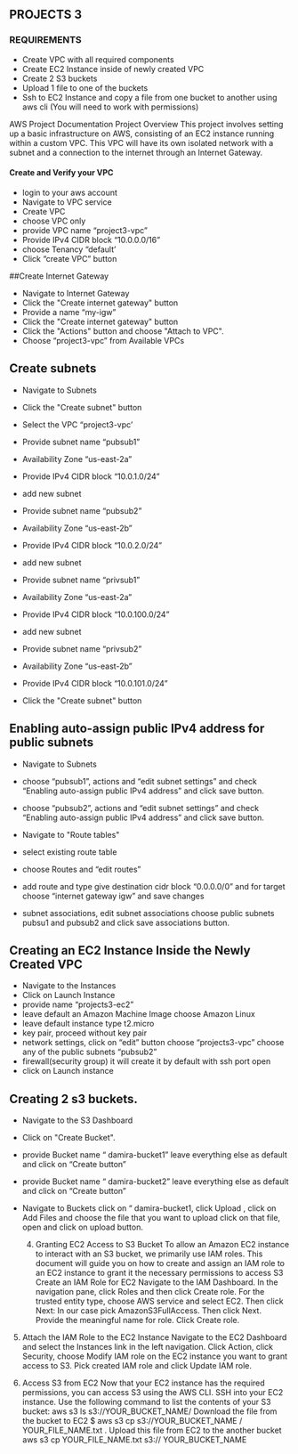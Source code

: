 ## PROJECTS 3

### REQUIREMENTS

*  Create VPC with all required components
*  Create EC2 Instance inside of newly created VPC
*  Create 2 S3 buckets
*  Upload 1 file to one of the buckets
*  Ssh to EC2 Instance and copy a file from one bucket to another using aws cli (You will
  need to work with permissions)

AWS Project Documentation
Project Overview
This project involves setting up a basic infrastructure on AWS, consisting of an EC2 instance running within a custom VPC. This VPC will have its own isolated network with a subnet and a connection to the internet through an Internet Gateway.

#### Create and Verify your VPC
* login to your aws account
* Navigate to VPC service
* Create VPC
* choose VPC only 
* provide VPC name “project3-vpc”
* Provide IPv4 CIDR block “10.0.0.0/16”
* choose Tenancy “default’
* Click “create VPC” button 

##Create Internet Gateway

* Navigate to Internet Gateway 
* Click the "Create internet gateway" button
* Provide a name “my-igw”
* Click the "Create internet gateway" button
* Click the "Actions" button and choose "Attach to VPC".
* Choose “project3-vpc” from Available VPCs 

##  Create subnets
* Navigate to Subnets
* Click the "Create subnet" button
* Select the VPC “project3-vpc’
* Provide subnet name “pubsub1”
* Availability Zone “us-east-2a”
* Provide IPv4 CIDR block “10.0.1.0/24”

* add new subnet
* Provide subnet name “pubsub2”
* Availability Zone “us-east-2b”
* Provide IPv4 CIDR block “10.0.2.0/24”

* add new subnet
* Provide subnet name “privsub1”
* Availability Zone “us-east-2a”
* Provide IPv4 CIDR block “10.0.100.0/24”

* add new subnet
* Provide subnet name “privsub2”
* Availability Zone “us-east-2b”
* Provide IPv4 CIDR block “10.0.101.0/24”
* Click the "Create subnet" button



## Enabling auto-assign public IPv4 address for public subnets
* Navigate to Subnets
* choose “pubsub1”, actions and “edit subnet settings” and check “Enabling auto-assign public IPv4 address” and click save button. 
* choose “pubsub2”, actions and “edit subnet settings” and check “Enabling auto-assign public IPv4 address” and click save button. 

* Navigate to "Route tables"
* select existing route table
*  choose Routes and “edit routes”
* add route and type give destination cidr block “0.0.0.0/0” and for target choose “internet gateway igw” and save changes
* subnet associations, edit subnet associations  choose public subnets pubsu1 and pubsub2 and click save associations button. 


## Creating an EC2 Instance Inside the Newly Created VPC
* Navigate to the Instances 
* Click on Launch Instance
* provide name “projects3-ec2”
* leave default an Amazon Machine Image choose Amazon Linux
* leave default instance type t2.micro 
* key pair, proceed without key pair
* network settings, click on “edit” button choose “projects3-vpc” choose any of the public subnets “pubsub2” 
* firewall(security group) it will create it by default with ssh port open
* click on Launch instance 

## Creating 2 s3 buckets. 
* Navigate to the S3 Dashboard
* Click on "Create Bucket".
*  provide Bucket name “ damira-bucket1” leave everything else as default and click on “Create button”
*  provide Bucket name “ damira-bucket2” leave everything else as default and click on “Create button”
* Navigate to Buckets click on “ damira-bucket1, click Upload , click on Add Files and choose the file that you want to upload click on that file, open and click on upload button.

	4. Granting EC2 Access to S3 Bucket
To allow an Amazon EC2 instance to interact with an S3 bucket, we primarily use IAM roles. This document will guide you on how to create and assign an IAM role to an EC2 instance to grant it the necessary permissions to access S3
Create an IAM Role for EC2
Navigate to the IAM Dashboard.
In the navigation pane, click Roles and then click Create role.
For the trusted entity type, choose AWS service and select EC2. Then click Next: In our case pick AmazonS3FullAccess. Then click Next. 
Provide the meaningful name for role.
Click Create role.
 
5. Attach the IAM Role to the EC2 Instance
Navigate to the EC2 Dashboard and select the Instances link in the left navigation.
Click Action, click Security, choose Modify IAM role on the EC2 instance you want to grant access to S3. 
Pick created IAM role and click Update IAM role.

6. Access S3 from EC2
Now that your EC2 instance has the required permissions, you can access S3 using the AWS CLI. 
SSH into your EC2 instance.
Use the following command to list the contents of your S3 bucket:
aws s3 ls s3://YOUR_BUCKET_NAME/
Download the file from the bucket to EC2
$ aws s3 cp s3://YOUR_BUCKET_NAME / YOUR_FILE_NAME.txt .
Upload this file from EC2 to the another bucket
aws s3 cp YOUR_FILE_NAME.txt s3:// YOUR_BUCKET_NAME





